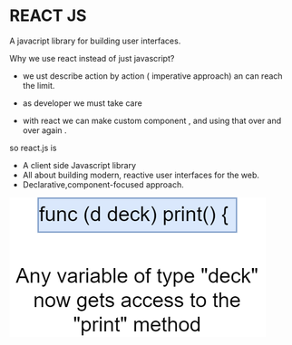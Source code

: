 # **REACT JS**

A javacript library for building user interfaces.

Why we use react instead of just javascript?

- we ust describe action by action ( imperative approach) an can reach the limit.

- as developer we must take care

- with react we can make custom component , and using that over and over again .

so react.js is 
- A client side Javascript library
- All about building modern, reactive user interfaces for the web.
- Declarative,component-focused approach.

![Chat Preview](https://github.com/zainuddin-maker/Golang/blob/master/imgdiagram/diagrams-009.3%20-%20method%20receiver.png?raw=true)




